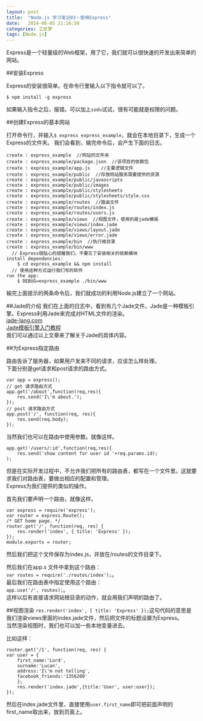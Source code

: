 ```yaml
---
layout: post
title:  "Node.js 学习笔记03－使用Express"
date:   2014-06-05 21:26:50
categories: 工匠梦
tags: [Node.js]
---
```


Express是一个轻量级的Web框架，用了它，我们就可以很快速的开发出来简单的网站。

##安装Express

Express的安装很简单。在命令行里输入以下指令就可以了。

	$ npm install -g express   
	
如果输入指令之后，报错。可以加上`sodu`试试，很有可能就是权限的问题。

##创建Express的基本网站

打开命令行，并输入`$ express express_example`，就会在本地目录下，生成一个Express的文件夹。
我们会看到，输完命令后，会产生下面的日志。

	create : express_example  //网站的文件夹
	create : express_example/package.json  //该项目的依赖包
	create : express_example/app.js    //主要逻辑文件
	create : express_example/public	 //存放网站服务需要提供的资源
	create : express_example/public/javascripts
	create : express_example/public/images
	create : express_example/public/stylesheets
	create : express_example/public/stylesheets/style.css
	create : express_example/routes  //路由文件
	create : express_example/routes/index.js  
	create : express_example/routes/users.js
	create : express_example/views  //视图文件，使用的是jade模板
	create : express_example/views/index.jade
	create : express_example/views/layout.jade
	create : express_example/views/error.jade
	create : express_example/bin  //执行根目录
	create : express_example/bin/www
	  // Express很贴心的提醒我们，不要忘了安装相关的依赖模块
	install dependencies:
		$ cd express_example && npm install
	  // 使用这种方式运行我们写的软件
	run the app:
		$ DEBUG=express_example ./bin/www
		
输完上面提示的两条命令后，我们就成功的利用Node.js建立了一个网站。

##Jade的介绍
我们在上面的日志中，看到有几个Jade文件。Jade是一种模板引擎。Express利用Jade来完成对HTML文件的渲染。  
[jade-lang.com](http://jade-lang.com/)  
[Jade模板引擎入门教程](http://www.csser.com/board/4f3f516e38a5ebc978000508)  
我们可以通过以上文章来了解关于Jade的具体内容。

##为Express指定路由

路由告诉了服务器，如果用户发来不同的请求，应该怎么样处理。  
下面分别是get请求和post请求的路由方式。  
	
	var app = express();
	// get 请求路由方式
	app.get('/about',function(req,res){
    	res.send('I\'m about.');
	});
	// post 请求路由方式
	app.post('/', function(req, res){
    	res.send(req.body);
	});

当然我们也可以在路由中使用参数。就像这样。
	
	app.get('/users/:id',function(req,res){
    	res.send('show content for user id '+req.params.id);
	);
	
但是在实际开发过程中，不允许我们把所有的路由表，都写在一个文件里。这就要求我们对路由表，要做出相应的配置和管理。  
Express为我们提供的类似的操作。

首先我们要声明一个路由，就像这样。

	var express = require('express');
	var router = express.Route();	
	/* GET home page. */
	router.get('/', function(req, res) {
		res.render('index', { title: 'Express' });
	});
	module.exports = router;
	  
然后我们把这个文件保存为index.js，并放在/routes的文件目录下。

然后我们在app.s 文件中拿到这个路由：  
`var routes = require('./routes/index');`。  
最后我们在路由表中指定使用这个路由：  
`app.use('/', routes);`。  
这样以后有直接请求网站根目录的动作，就会用我们声明的路由了。  

##视图渲染
`res.render('index', { title: 'Express' });`这句代码的意思是我们渲染views里面的index.jade文件，然后把文件的标题设置为Express。  
当然渲染视图时，我们也可以加一些本地变量进去。

比如这样：
	
	router.get('/1', function(req, res) {
	var user = {
    	first_name:'Lord',
    	surname:'Lucan',
    	address:'I\'m not telling',
    	facebook_friends:'1356200'
    	};
    	res.render('index.jade',{title:'User', user:user});
	});  
	
然后在index.jade文件里，直接使用`user.first_name`即可把前面声明的first_name取出来，放到页面上。